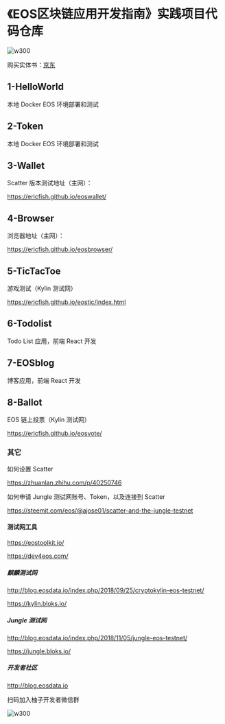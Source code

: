 # 《EOS区块链应用开发指南》实践项目代码仓库

![w300](http://qiniu.eth.fm/2018-11-23-page1.jpg)

购买实体书：[京东](https://search.jd.com/Search?keyword=EOS%E5%8C%BA%E5%9D%97%E9%93%BE%E5%BA%94%E7%94%A8%E5%BC%80%E5%8F%91%E6%8C%87%E5%8D%97&enc=utf-8&wq=EOS%E5%8C%BA%E5%9D%97%E9%93%BE%E5%BA%94%E7%94%A8%E5%BC%80%E5%8F%91%E6%8C%87%E5%8D%97)

## 1-HelloWorld

本地 Docker EOS 环境部署和测试

## 2-Token

本地 Docker EOS 环境部署和测试

## 3-Wallet

Scatter 版本测试地址（主网）：

https://ericfish.github.io/eoswallet/

## 4-Browser

浏览器地址（主网）：

https://ericfish.github.io/eosbrowser/

## 5-TicTacToe

游戏测试（Kylin 测试网）

https://ericfish.github.io/eostic/index.html

## 6-Todolist

Todo List 应用，前端 React 开发

## 7-EOSblog

博客应用，前端 React 开发

## 8-Ballot

EOS 链上投票（Kylin 测试网）

https://ericfish.github.io/eosvote/

### 其它

如何设置 Scatter

https://zhuanlan.zhihu.com/p/40250746

如何申请 Jungle 测试网账号、Token，以及连接到 Scatter

https://steemit.com/eos/@ajose01/scatter-and-the-jungle-testnet

#### 测试网工具

https://eostoolkit.io/

https://dev4eos.com/

##### 麒麟测试网

http://blog.eosdata.io/index.php/2018/09/25/cryptokylin-eos-testnet/

https://kylin.bloks.io/

##### Jungle 测试网

http://blog.eosdata.io/index.php/2018/11/05/jungle-eos-testnet/

https://jungle.bloks.io/

##### 开发者社区

http://blog.eosdata.io

扫码加入柚子开发者微信群

![w300](http://qiniu.eth.fm/2018-11-22-qrcode-canaan.jpg)